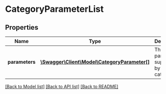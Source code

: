 # CategoryParameterList

## Properties
Name | Type | Description | Notes
------------ | ------------- | ------------- | -------------
**parameters** | [**\Swagger\Client\Model\CategoryParameter[]**](CategoryParameter.md) | The list of parameters supported by the category. | [optional] 

[[Back to Model list]](../../README.md#documentation-for-models) [[Back to API list]](../../README.md#documentation-for-api-endpoints) [[Back to README]](../../README.md)

